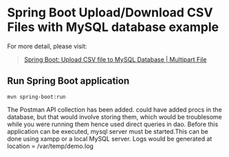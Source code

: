 # Spring Boot Upload/Download CSV Files with MySQL database example

For more detail, please visit:
> [Spring Boot: Upload CSV file to MySQL Database | Multipart File](https://saketh.com/spring-boot-upload-csv-file/)

## Run Spring Boot application
```
mvn spring-boot:run
```
The Postman API collection has been added.
could have added procs in the database, but that would involve storing them, which would be troublesome while you were running them hence used direct queries in dao.
Before this application can be executed, mysql server must be started.This can be done using xampp or a local MySQL server.
Logs would be generated at location = /var/temp/demo.log